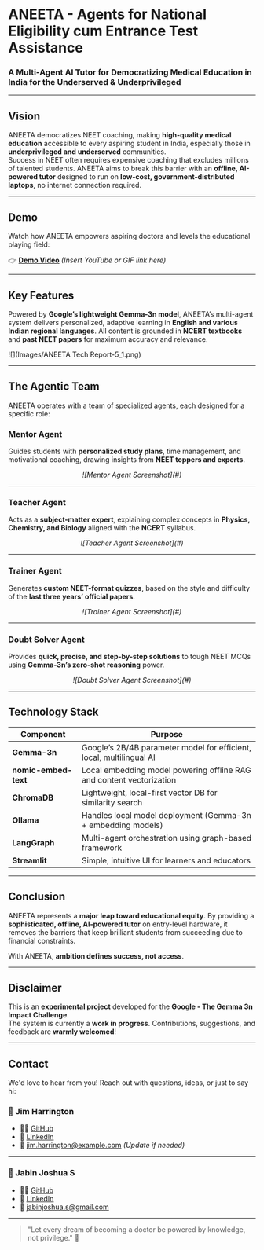# ANEETA - Agents for National Eligibility cum Entrance Test Assistance


### A Multi-Agent AI Tutor for Democratizing Medical Education in India for the Underserved & Underprivileged

---

##  Vision

ANEETA democratizes NEET coaching, making **high-quality medical education** accessible to every aspiring student in India, especially those in **underprivileged and underserved** communities.  
Success in NEET often requires expensive coaching that excludes millions of talented students. ANEETA aims to break this barrier with an **offline, AI-powered tutor** designed to run on **low-cost, government-distributed laptops**, no internet connection required.

---

##  Demo

Watch how ANEETA empowers aspiring doctors and levels the educational playing field:

👉 [**Demo Video**](#) *(Insert YouTube or GIF link here)*

---

## Key Features

Powered by **Google’s lightweight Gemma-3n model**, ANEETA’s multi-agent system delivers personalized, adaptive learning in **English and various Indian regional languages**. All content is grounded in **NCERT textbooks** and **past NEET papers** for maximum accuracy and relevance.

![](Images/ANEETA Tech Report-5_1.png)

---

## The Agentic Team

ANEETA operates with a team of specialized agents, each designed for a specific role:

### Mentor Agent  
Guides students with **personalized study plans**, time management, and motivational coaching, drawing insights from **NEET toppers and experts**.

<p align="center">
  <i>![Mentor Agent Screenshot](#)</i>
</p>

---

### Teacher Agent  
Acts as a **subject-matter expert**, explaining complex concepts in **Physics, Chemistry, and Biology** aligned with the **NCERT** syllabus.

<p align="center">
  <i>![Teacher Agent Screenshot](#)</i>
</p>

---

### Trainer Agent  
Generates **custom NEET-format quizzes**, based on the style and difficulty of the **last three years’ official papers**.

<p align="center">
  <i>![Trainer Agent Screenshot](#)</i>
</p>

---

### Doubt Solver Agent  
Provides **quick, precise, and step-by-step solutions** to tough NEET MCQs using **Gemma-3n’s zero-shot reasoning** power.

<p align="center">
  <i>![Doubt Solver Agent Screenshot](#)</i>
</p>

---

##  Technology Stack

| Component         | Purpose                                                                 |
|------------------|-------------------------------------------------------------------------|
| **Gemma-3n**      | Google’s 2B/4B parameter model for efficient, local, multilingual AI    |
| **nomic-embed-text** | Local embedding model powering offline RAG and content vectorization  |
| **ChromaDB**      | Lightweight, local-first vector DB for similarity search                |
| **Ollama**        | Handles local model deployment (Gemma-3n + embedding models)            |
| **LangGraph**     | Multi-agent orchestration using graph-based framework                  |
| **Streamlit**     | Simple, intuitive UI for learners and educators                         |

---

## Conclusion

ANEETA represents a **major leap toward educational equity**. By providing a **sophisticated, offline, AI-powered tutor** on entry-level hardware, it removes the barriers that keep brilliant students from succeeding due to financial constraints.

With ANEETA, **ambition defines success, not access**.

---

## Disclaimer

This is an **experimental project** developed for the **Google - The Gemma 3n Impact Challenge**.  
The system is currently a **work in progress**. Contributions, suggestions, and feedback are **warmly welcomed**!

---

## Contact

We'd love to hear from you! Reach out with questions, ideas, or just to say hi:

### 👤 Jim Harrington  
- 🧑‍💻 [GitHub](https://github.com/jimdatapro)  
- 💼 [LinkedIn](https://linkedin.com/in/yourprofile)  
- 📧 jim.harrington@example.com *(Update if needed)*

---

### 👤 Jabin Joshua S  
- 🧑‍💻 [GitHub](https://github.com/flarrow27)  
- 💼 [LinkedIn](https://linkedin.com/in/jabinjoshua)  
- 📧 jabinjoshua.s@gmail.com

---

> "Let every dream of becoming a doctor be powered by knowledge, not privilege." 💙
